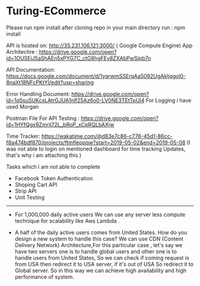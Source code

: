 # Turing-ECommerce
Please run npm install after cloning repo 
 in your main directory run : npm install

API is hosted on: http://35.231.106.121:3000/     ( Google Compute Engine)
App Architectire : https://drive.google.com/open?id=1OUSEjJ5aShAEn5xPYG7C_ctG8hgFEy8ZXAbPwSipb7o

API Documentation: https://docs.google.com/document/d/1yqrwmSSErqAa5092UgAkljqgol0-8naXt18NFcPKtYI/edit?usp=sharing

Error Handling Document: https://drive.google.com/open?id=1q5suSUKcxLAtrGJUA1nlf25Az6o0-LV0NE3TEtTpUl4
For Logging i have used Morgan 

Postman File For API Testing : https://drive.google.com/open?id=1HYfQgx9ZmrjI72L_bRoP_xCpRQLbAXjw

Time Tracker: https://wakatime.com/@d83e7c86-c776-45d1-86cc-f8a474bdf870/projects/ftmfleppqw?start=2019-05-02&end=2019-05-08
(I was not able to login on mentioned  dashboard for time tracking Updates, that's why i am attaching this )

Tasks which i am not able to complete

- Facebook Token Authentication 
- Shoping Cart API 
- Strip API 
- Unit Testing 

-----------------------------------
- For  1,000,000 daily active users
    We can use any server less compute technique for scalability  like Aws Lambda .

- A half of the daily active users comes from United States. How do you design a new system to handle this case?
    We can use CDN (Content Delivery Network)  Architecture,For this particular case , let's say we have two servers one is to handle global  users and 
    other one is to handle users from United States, So we can check if coming request is from USA then  redirect it to USA server, if it's out of USA 
    So  redirect it to Global server. So in this way we can achieve high availability and high performance of system. 
